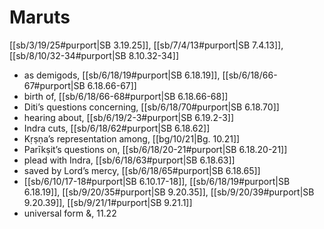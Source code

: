# Maruts

[[sb/3/19/25#purport|SB 3.19.25]], [[sb/7/4/13#purport|SB 7.4.13]], [[sb/8/10/32-34#purport|SB 8.10.32-34]]

* as demigods, [[sb/6/18/19#purport|SB 6.18.19]], [[sb/6/18/66-67#purport|SB 6.18.66-67]]
* birth of, [[sb/6/18/66-68#purport|SB 6.18.66-68]]
* Diti’s questions concerning, [[sb/6/18/70#purport|SB 6.18.70]]
* hearing about, [[sb/6/19/2-3#purport|SB 6.19.2-3]]
* Indra cuts, [[sb/6/18/62#purport|SB 6.18.62]]
* Kṛṣṇa’s representation among, [[bg/10/21|Bg. 10.21]]
* Parīkṣit’s questions on, [[sb/6/18/20-21#purport|SB 6.18.20-21]]
* plead with Indra, [[sb/6/18/63#purport|SB 6.18.63]]
* saved by Lord’s mercy, [[sb/6/18/65#purport|SB 6.18.65]]
*  [[sb/6/10/17-18#purport|SB 6.10.17-18]], [[sb/6/18/19#purport|SB 6.18.19]], [[sb/9/20/35#purport|SB 9.20.35]], [[sb/9/20/39#purport|SB 9.20.39]], [[sb/9/21/1#purport|SB 9.21.1]]
* universal form &,  11.22
